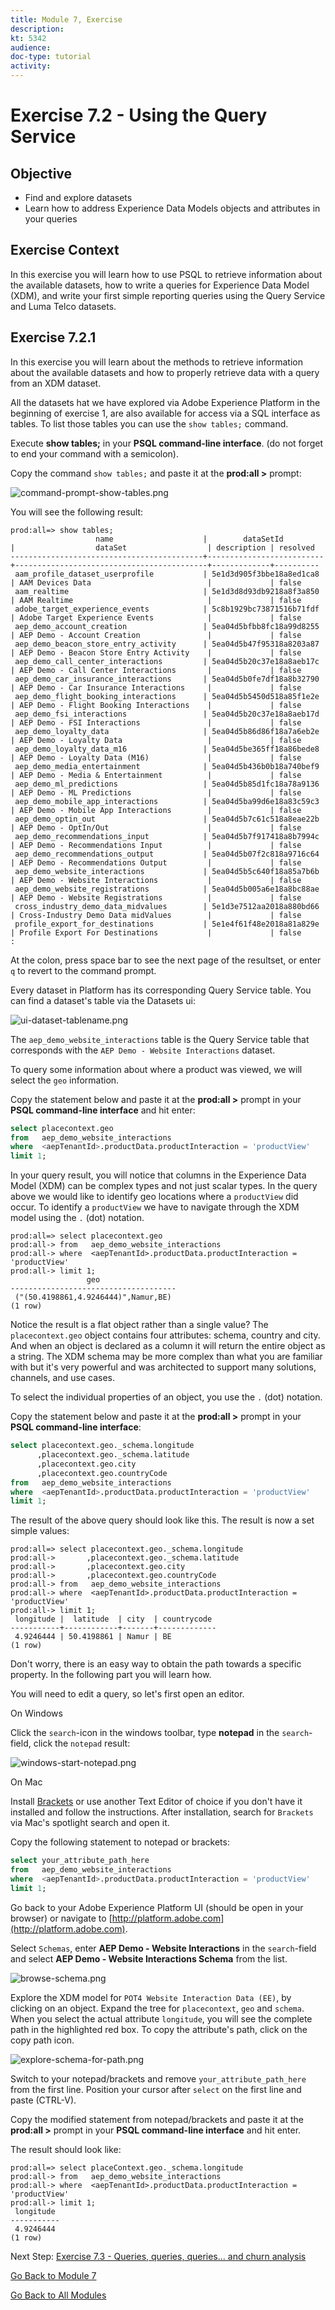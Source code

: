 ```yaml
---
title: Module 7, Exercise
description: 
kt: 5342
audience: 
doc-type: tutorial
activity: 
---
```


# Exercise 7.2 - Using the Query Service

## Objective

- Find and explore datasets
- Learn how to address Experience Data Models objects and attributes in your queries

## Exercise Context

In this exercise you will learn how to use PSQL to retrieve information about the available datasets, how to write a queries for Experience Data Model (XDM), and write your first simple reporting queries using the Query Service and Luma Telco datasets.

## Exercise 7.2.1

In this exercise you will learn about the methods to retrieve information about the available datasets and how to properly retrieve data with a query from an XDM dataset.

All the datasets hat we have explored via Adobe Experience Platform in the beginning of exercise 1, are also available for access via a SQL interface as tables. To list those tables you can use the ``show tables;`` command.

Execute **show tables;** in your **PSQL command-line interface**. (do not forget to end your command with a semicolon).

Copy the command ``show tables;`` and paste it at the **prod:all >** prompt:

![command-prompt-show-tables.png](./images/command-prompt-show-tables.png)

You will see the following result:

```text
prod:all=> show tables;
                   name                    |        dataSetId         |                  dataSet                  | description | resolved
-------------------------------------------+--------------------------+-------------------------------------------+-------------+----------
 aam_profile_dataset_userprofile           | 5e1d3d905f3bbe18a8ed1ca8 | AAM Devices Data                          |             | false
 aam_realtime                              | 5e1d3d8d93db9218a8f3a850 | AAM Realtime                              |             | false
 adobe_target_experience_events            | 5c8b1929bc73871516b71fdf | Adobe Target Experience Events            |             | false
 aep_demo_account_creation                 | 5ea04d5bfbb8fc18a99d8255 | AEP Demo - Account Creation               |             | false
 aep_demo_beacon_store_entry_activity      | 5ea04d5b47f95318a8203a87 | AEP Demo - Beacon Store Entry Activity    |             | false
 aep_demo_call_center_interactions         | 5ea04d5b20c37e18a8aeb17c | AEP Demo - Call Center Interactions       |             | false
 aep_demo_car_insurance_interactions       | 5ea04d5b0fe7df18a8b32790 | AEP Demo - Car Insurance Interactions     |             | false
 aep_demo_flight_booking_interactions      | 5ea04d5b5450d518a85f1e2e | AEP Demo - Flight Booking Interactions    |             | false
 aep_demo_fsi_interactions                 | 5ea04d5b20c37e18a8aeb17d | AEP Demo - FSI Interactions               |             | false
 aep_demo_loyalty_data                     | 5ea04d5b86d86f18a7a6eb2e | AEP Demo - Loyalty Data                   |             | false
 aep_demo_loyalty_data_m16                 | 5ea04d5be365ff18a86bede8 | AEP Demo - Loyalty Data (M16)             |             | false
 aep_demo_media_entertainment              | 5ea04d5b436b0b18a740bef9 | AEP Demo - Media & Entertainment          |             | false
 aep_demo_ml_predictions                   | 5ea04d5b85d1fc18a78a9136 | AEP Demo - ML Predictions                 |             | false
 aep_demo_mobile_app_interactions          | 5ea04d5ba99d6e18a83c59c3 | AEP Demo - Mobile App Interactions        |             | false
 aep_demo_optin_out                        | 5ea04d5b7c61c518a8eae22b | AEP Demo - OptIn/Out                      |             | false
 aep_demo_recommendations_input            | 5ea04d5b7f917418a8b7994c | AEP Demo - Recommendations Input          |             | false
 aep_demo_recommendations_output           | 5ea04d5b07f2c818a9716c64 | AEP Demo - Recommendations Output         |             | false
 aep_demo_website_interactions             | 5ea04d5b5c640f18a85a7b6b | AEP Demo - Website Interactions           |             | false
 aep_demo_website_registrations            | 5ea04d5b005a6e18a8bc88ae | AEP Demo - Website Registrations          |             | false
 cross_industry_demo_data_midvalues        | 5e1d3e7512aa2018a880bd66 | Cross-Industry Demo Data midValues        |             | false
 profile_export_for_destinations           | 5e1e4f61f48e2018a81a829e | Profile Export For Destinations           |             | false
:

```

At the colon, press space bar to see the next page of the resultset, or enter ``q`` to revert to the command prompt.

Every dataset in Platform has its corresponding Query Service table. You can find a dataset's table via the Datasets ui:

![ui-dataset-tablename.png](./images/ui-dataset-tablename.png)

The ``aep_demo_website_interactions`` table is the Query Service table that corresponds with the ``AEP Demo - Website Interactions`` dataset.

To query some information about where a product was viewed, we will select the ``geo`` information.

Copy the statement below and paste it at the **prod:all >** prompt in your **PSQL command-line interface** and hit enter:

```sql
select placecontext.geo
from   aep_demo_website_interactions
where  <aepTenantId>.productData.productInteraction = 'productView'
limit 1;
```

In your query result, you will notice that columns in the Experience Data Model (XDM) can be complex types and not just scalar types. In the query above we would like to identify geo locations where a ``productView`` did occur. To identify a ``productView`` we have to navigate through the XDM model using the ``.`` (dot) notation.

```text
prod:all=> select placecontext.geo
prod:all-> from   aep_demo_website_interactions
prod:all-> where  <aepTenantId>.productData.productInteraction = 'productView'
prod:all-> limit 1;
                 geo                 
-------------------------------------
 ("(50.4198861,4.9246444)",Namur,BE)
(1 row)
```

Notice the result is a flat object rather than a single value? The ``placecontext.geo`` object contains four attributes: schema, country and city. And when an object is declared as a column it will return the entire object as a string. The XDM schema may be more complex than what you are familiar with but it's very powerful and was architected to support many solutions, channels, and use cases.

To select the individual properties of an object, you use the ``.`` (dot) notation.

Copy the statement below and paste it at the **prod:all >** prompt in your **PSQL command-line interface**:

```sql
select placecontext.geo._schema.longitude
      ,placecontext.geo._schema.latitude
      ,placecontext.geo.city
      ,placecontext.geo.countryCode
from   aep_demo_website_interactions
where  <aepTenantId>.productData.productInteraction = 'productView'
limit 1;
```

The result of the above query should look like this.
The result is now a set simple values:

```text
prod:all=> select placecontext.geo._schema.longitude
prod:all->       ,placecontext.geo._schema.latitude
prod:all->       ,placecontext.geo.city
prod:all->       ,placecontext.geo.countryCode
prod:all-> from   aep_demo_website_interactions
prod:all-> where  <aepTenantId>.productData.productInteraction = 'productView'
prod:all-> limit 1;
 longitude |  latitude  | city  | countrycode 
-----------+------------+-------+-------------
 4.9246444 | 50.4198861 | Namur | BE
(1 row)
```

Don't worry, there is an easy way to obtain the path towards a specific property. In the following part you will learn how. 

You will need to edit a query, so let's first open an editor.

On Windows

Click the ``search``-icon in the windows toolbar, type **notepad** in the ``search``-field, click the ``notepad`` result:

![windows-start-notepad.png](./images/windows-start-notepad.png)

On Mac

Install [Brackets](https://github.com/adobe/brackets/releases/download/release-1.14/Brackets.Release.1.14.dmg) or use another Text Editor of choice if you don't have it installed and follow the instructions. After installation, search for ``Brackets`` via Mac's spotlight search and open it.

Copy the following statement to notepad or brackets:

```sql
select your_attribute_path_here
from   aep_demo_website_interactions
where  <aepTenantId>.productData.productInteraction = 'productView'
limit 1;
```

Go back to your Adobe Experience Platform UI (should be open in your browser) or navigate to [http://platform.adobe.com](http://platform.adobe.com).

Select ``Schemas``, enter **AEP Demo - Website Interactions** in the ``search``-field and select **AEP Demo - Website Interactions Schema** from the list.

![browse-schema.png](./images/browse-schema.png)

Explore the XDM model for ``POT4 Website Interaction Data (EE)``, by clicking on an object. Expand the tree for ``placecontext``, ``geo`` and ``schema``. When you select the actual attribute ``longitude``, you will see the complete path in the highlighted red box. To copy the attribute's path, click on the copy path icon.

![explore-schema-for-path.png](./images/explore-schema-for-path.png)

Switch to your notepad/brackets and remove ``your_attribute_path_here`` from the first line. Position your cursor after ``select`` on the first line and paste (CTRL-V). 

Copy the modified statement from notepad/brackets and paste it at the **prod:all >** prompt in your **PSQL command-line interface** and hit enter.

The result should look like:

```text
prod:all=> select placeContext.geo._schema.longitude
prod:all-> from   aep_demo_website_interactions
prod:all-> where  <aepTenantId>.productData.productInteraction = 'productView'
prod:all-> limit 1;
 longitude
-----------
 4.9246444
(1 row)
```

Next Step: [Exercise 7.3 - Queries, queries, queries...  and churn analysis](./ex3.md)

[Go Back to Module 7](./README.md)

[Go Back to All Modules](../../README.md)
